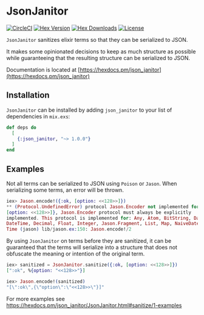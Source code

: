 # JsonJanitor

[![CircleCI][circle-img]][circle] [![Hex Version][hex-img]][hex] [![Hex Downloads][downloads-img]][downloads] [![License][license-img]][license]

[circle-img]: https://circleci.com/gh/mbramson/json_janitor/tree/master.svg?style=svg
[circle]: https://circleci.com/gh/mbramson/json_janitor/tree/master
[hex-img]: https://img.shields.io/hexpm/v/json_janitor.svg
[hex]: https://hex.pm/packages/json_janitor
[downloads-img]: https://img.shields.io/hexpm/dt/json_janitor.svg
[downloads]: https://hex.pm/packages/json_janitor
[license-img]: https://img.shields.io/badge/license-MIT-blue.svg
[license]: http://opensource.org/licenses/MIT

`JsonJanitor` sanitizes elixir terms so that they can be serialized to JSON.

It makes some opinionated decisions to keep as much structure as possible while
guaranteeing that the resulting structure can be serialized to JSON.

Documentation is located at [https://hexdocs.pm/json_janitor](https://hexdocs.pm/json_janitor)

## Installation

`JsonJanitor` can be installed by adding `json_janitor` to your list of
dependencies in `mix.exs`:

```elixir
def deps do
  [
    {:json_janitor, "~> 1.0.0"}
  ]
end
```

## Examples

Not all terms can be serialized to JSON using `Poison` or `Jason`. When
serializing some terms, an error will be thrown.

```elixir
iex> Jason.encode!({:ok, [option: <<128>>]})
** (Protocol.UndefinedError) protocol Jason.Encoder not implemented for {:ok,
[option: <<128>>]}, Jason.Encoder protocol must always be explicitly
implemented. This protocol is implemented for: Any, Atom, BitString, Date,
DateTime, Decimal, Float, Integer, Jason.Fragment, List, Map, NaiveDateTime,
Time (jason) lib/jason.ex:150: Jason.encode!/2
```

By using `JsonJanitor` on terms before they are sanitized, it can be guaranteed
that the terms will serialize into a structure that does not obfuscate the
meaning or intention of the original term.

```elixir
iex> sanitized = JsonJanitor.sanitize({:ok, [option: <<128>>]})
[":ok", %{option: "<<128>>"}]

iex> Jason.encode!(sanitized)
"[\":ok\",{\"option\":\"<<128>>\"}]"
```

For more examples see https://hexdocs.pm/json_janitor/JsonJanitor.html#sanitize/1-examples
